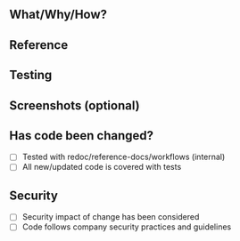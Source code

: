 ## What/Why/How?

## Reference

## Testing

## Screenshots (optional)

## Has code been changed?

- [ ] Tested with redoc/reference-docs/workflows (internal)
- [ ] All new/updated code is covered with tests

## Security

- [ ] Security impact of change has been considered
- [ ] Code follows company security practices and guidelines

